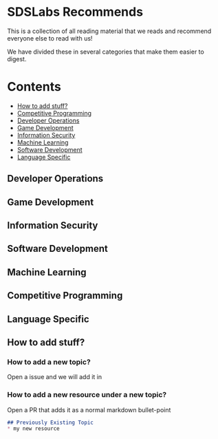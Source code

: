 # SDSLabs Recommends

This is a collection of all reading material that we reads and recommend everyone else to read with us!

We have divided these in several categories that make them easier to digest.

# Contents
* [How to add stuff?](#How-to-add-stuff)
* [Competitive Programming](#Competitive-Programming)
* [Developer Operations](#Developer-Operations)
* [Game Development](#Game-Development)
* [Information Security](#Information-Security)
* [Machine Learning](#Machine-Learning)
* [Software Development](#Software-Development)
* [Language Specific](#Language-Specific)

## Developer Operations

## Game Development

## Information Security

## Software Development

## Machine Learning

## Competitive Programming

## Language Specific

## How to add stuff?

### How to add a new topic?

Open a issue and we will add it in

### How to add a new resource under a new topic?

Open a PR that adds it as a normal markdown bullet-point
```md
## Previously Existing Topic
* my new resource
```

